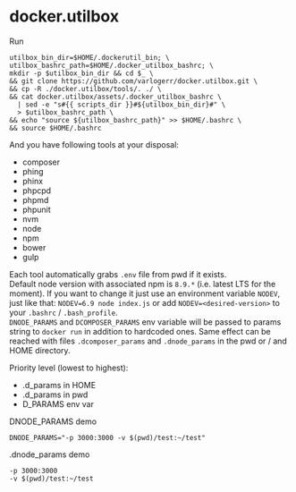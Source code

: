 # docker.utilbox
Run
```
utilbox_bin_dir=$HOME/.dockerutil_bin; \
utilbox_bashrc_path=$HOME/.docker_utilbox_bashrc; \
mkdir -p $utilbox_bin_dir && cd $_ \
&& git clone https://github.com/varlogerr/docker.utilbox.git \
&& cp -R ./docker.utilbox/tools/. ./ \
&& cat docker.utilbox/assets/.docker_utilbox_bashrc \
  | sed -e "s#{{ scripts_dir }}#${utilbox_bin_dir}#" \
  > $utilbox_bashrc_path \
&& echo "source ${utilbox_bashrc_path}" >> $HOME/.bashrc \
&& source $HOME/.bashrc
```
And you have following tools at your disposal:
* composer
* phing
* phinx
* phpcpd
* phpmd
* phpunit
* nvm
* node
* npm
* bower
* gulp

Each tool automatically grabs `.env` file from pwd if it exists.  
Default node version with associated npm is `8.9.*` (i.e. latest LTS for the moment). If you want to change it just use an environment variable `NODEV`, just like that: `NODEV=6.9 node index.js` or add `NODEV=<desired-version>` to your `.bashrc` / `.bash_profile`.  
`DNODE_PARAMS` and `DCOMPOSER_PARAMS` env variable will be passed to params string to `docker run` in addition to hardcoded ones. Same effect can be reached with files `.dcomposer_params` and `.dnode_params` in the pwd or / and HOME directory.

Priority level (lowest to highest):
* .d_params in HOME
* .d_params in pwd
* D_PARAMS env var

DNODE_PARAMS demo
```
DNODE_PARAMS="-p 3000:3000 -v $(pwd)/test:~/test"
```
.dnode_params demo
```
-p 3000:3000
-v $(pwd)/test:~/test
```
